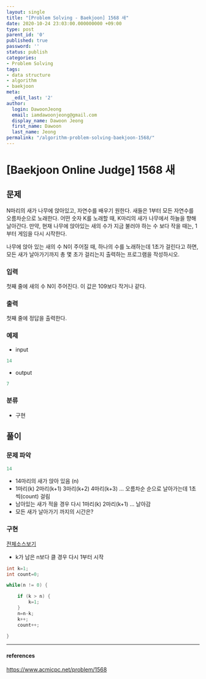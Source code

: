 ```yaml
---
layout: single
title: "[Problem Solving - Baekjoon] 1568 새"
date: 2020-10-24 23:03:00.000000000 +09:00
type: post
parent_id: '0'
published: true
password: ''
status: publish
categories:
- Problem Solving
tags:
- data structure
- algorithm
- baekjoon
meta:
  _edit_last: '2'
author:
  login: DawoonJeong
  email: iamdawoonjeong@gmail.com
  display_name: Dawoon Jeong
  first_name: Dawoon
  last_name: Jeong
permalink: "/algorithm-problem-solving-baekjoon-1568/"
---
```

# [Baekjoon Online Judge] 1568 새

## 문제
N마리의 새가 나무에 앉아있고, 자연수를 배우기 원한다. 새들은 1부터 모든 자연수를 오름차순으로 노래한다. 어떤 숫자 K를 노래할 때, K마리의 새가 나무에서 하늘을 향해 날아간다. 만약, 현재 나무에 앉아있는 새의 수가 지금 불러야 하는 수 보다 작을 때는, 1부터 게임을 다시 시작한다.

나무에 앉아 있는 새의 수 N이 주어질 때, 하나의 수를 노래하는데 1초가 걸린다고 하면, 모든 새가 날아가기까지 총 몇 초가 걸리는지 출력하는 프로그램을 작성하시오.

### 입력
첫째 줄에 새의 수 N이 주어진다. 이 값은 109보다 작거나 같다.

### 출력
첫째 줄에 정답을 출력한다.


### 예제
- input

```java
14
```

- output

```java
7
```

### 분류
- 구현

## 풀이

### 문제 파악

```java
14
```

- 14마리의 새가 앉아 있음 (n)
- 1마리(k) 2마리(k+1) 3마리(k+2) 4마리(k+3) ... 오름차순 순으로 날아가는데 1초씩(count) 걸림
- 남아있는 새가 적을 경우 다시 1마리(k) 2마리(k+1) ... 날아감
- 모든 새가 날아가기 까지의 시간은?


### 구현

[전체소스보기](https://github.com/iamdawoonjeong/java-datastructure-algorithm/blob/master/java-algorithm-problem-solving/src/baekjoon/problem1568/Main.java)

- k가 남은 n보다 클 경우 다시 1부터 시작

```java
int k=1;
int count=0;

while(n != 0) {

    if (k > n) {
        k=1;
    }
    n=n-k;
    k++;
    count++;

}
```

---

#### references
<https://www.acmicpc.net/problem/1568>
